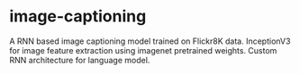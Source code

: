 # image-captioning

A RNN based image captioning model trained on Flickr8K data.
InceptionV3 for image feature extraction using imagenet pretrained weights.
Custom RNN architecture for language model.
